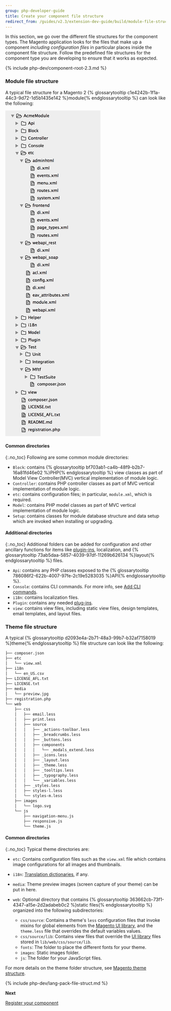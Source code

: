 ```yaml
---
group: php-developer-guide
title: Create your component file structure
redirect_from: /guides/v2.3/extension-dev-guide/build/module-file-structure.html
---
```


In this section, we go over the different file structures for the component types. The Magento application looks for the files that make up a component _including configuration files_ in particular places inside the component file structure. Follow the predefined file structures for the component type you are developing to ensure that it works as expected.

{% include php-dev/component-root-2.3.md %}

### Module file structure

A typical file structure for a Magento 2 {% glossarytooltip c1e4242b-1f1a-44c3-9d72-1d5b1435e142 %}module{% endglossarytooltip %} can look like the following:

![Module File Structure](../images/pdg-config-file-structure.png)

#### Common directories

{:.no_toc}
Following are some common module directories:

* `Block`: contains {% glossarytooltip bf703ab1-ca4b-48f9-b2b7-16a81fd46e02 %}PHP{% endglossarytooltip %} view classes as part of Model View Controller(MVC) vertical implementation of module logic.
* `Controller`: contains PHP controller classes as part of MVC vertical implementation of module logic.
* `etc`: contains configuration files; in particular, `module.xml`, which is required.
* `Model`: contains PHP model classes as part of MVC vertical implementation of module logic.
* `Setup`: contains classes for module database structure and data setup which are invoked when installing or upgrading.

#### Additional directories

{:.no_toc}
Additional folders can be added for configuration and other ancillary functions for items like [plugin-ins]({{page.baseurl}}/extension-development/class-types/plugin.html), localization, and {% glossarytooltip 73ab5daa-5857-4039-97df-11269b626134 %}layout{% endglossarytooltip %} files.

* `Api`: contains any PHP classes exposed to the {% glossarytooltip 786086f2-622b-4007-97fe-2c19e5283035 %}API{% endglossarytooltip %}.
* `Console`: contains CLI commands. For more info, see [Add CLI commands]({{page.baseurl}}/extension-development/core-concepts/cli-command.html).
* `i18n`: contains localization files.
* `Plugin`: contains any needed [plug-ins]({{page.baseurl}}/extension-development/class-types/plugin.html).
* `view`: contains view files, including static view files, design templates, email templates, and layout files.

### Theme file structure

A typical {% glossarytooltip d2093e4a-2b71-48a3-99b7-b32af7158019 %}theme{% endglossarytooltip %} file structure can look like the following:

```
├── composer.json
├── etc
│   └── view.xml
├── i18n
│   └── en_US.csv
├── LICENSE_AFL.txt
├── LICENSE.txt
├── media
│   └── preview.jpg
├── registration.php
└── web
    ├── css
    │   ├── email.less
    │   ├── print.less
    │   ├── source
    │   │   ├── _actions-toolbar.less
    │   │   ├── _breadcrumbs.less
    │   │   ├── _buttons.less
    │   │   ├── components
    │   │   │   └── _modals_extend.less
    │   │   ├── _icons.less
    │   │   ├── _layout.less
    │   │   ├── _theme.less
    │   │   ├── _tooltips.less
    │   │   ├── _typography.less
    │   │   └── _variables.less
    │   ├── _styles.less
    │   ├── styles-l.less
    │   └── styles-m.less
    ├── images
    │   └── logo.svg
    └── js
        ├── navigation-menu.js
        ├── responsive.js
        └── theme.js
```

#### Common directories

{:.no_toc}
Typical theme directories are:

* `etc`: Contains configuration files such as the `view.xml` file which contains image configurations for all images and thumbnails.
* `i18n`: [Translation dictionaries]({{page.baseurl}}/frontend-development/translations.html#m2devgde-xlate-dictionaries), if any.
* `media`: Theme preview images (screen capture of your theme) can be put in here.
* `web`: Optional directory that contains {% glossarytooltip 363662cb-73f1-4347-a15e-2d2adabeb0c2 %}static files{% endglossarytooltip %} organized into the following subdirectories:

  * `css/source`: Contains a theme's `less` configuration files that invoke mixins for global elements from the [Magento UI library]({{page.baseurl}}/frontend-development/css/ui-library.html), and the `theme.less` file that overrides the default variables values.
  * `css/source/lib`: Contains view files that override the [UI library]({{page.baseurl}}/frontend-development/css/ui-library.html) files stored in `lib/web/css/source/lib`.
  * `fonts`: The folder to place the different fonts for your theme.
  * `images`: Static images folder.
  * `js`: The folder for your JavaScript files.

For more details on the theme folder structure, see [Magento theme structure]({{page.baseurl}}/frontend-development/themes/structure.html).

{% include php-dev/lang-pack-file-struct.md %}

**Next**

[Register your component]({{page.baseurl}}/extension-development/build-tasks/register.html)

